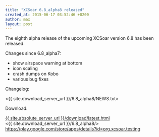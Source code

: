 ```yaml
---
title: "XCSoar 6.8_alpha8 released"
created_at: 2015-06-17 03:52:46 +0200
author: max
layout: post
---
```


The eighth alpha release of the upcoming XCSoar version 6.8 has been
released.

Changes since 6.8_alpha7:

* show airspace warning at bottom
* icon scaling
* crash dumps on Kobo
* various bug fixes

Changelog:

  <{{ site.download_server_url }}/6.8_alpha8/NEWS.txt>

Download:

 [{{ site.absolute_server_url }}/download/latest.html](/download/latest.html)  
 <{{ site.download_server_url }}/6.8_alpha8/>  
 <https://play.google.com/store/apps/details?id=org.xcsoar.testing>
